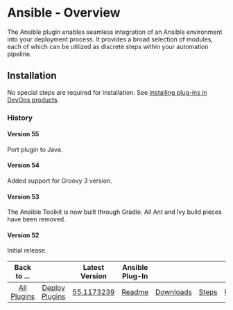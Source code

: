 # Ansible - Overview

The Ansible plugin enables seamless integration of an Ansible environment into your deployment process. It provides a broad selection of modules, each of which can be utilized as discrete steps within your automation pipeline.

## Installation

No special steps are required for installation. See [Installing plug-ins in DevOps products](https://community.ibm.com/community/user/wasdevops/blogs/laurel-dickson-bull1/2022/06/13/install-plugins).

### History

#### Version 55

Port plugin to Java.

#### Version 54

Added support for Groovy 3 version.

#### Version 53

The Ansible Toolkit is now built through Gradle. All Ant and Ivy build pieces have been removed.

#### Version 52

Initial release.


|          Back to ...          |                                |                                                          Latest Version                                                          |   Ansible Plug-In   |                           |                   |                   |
|:-----------------------------:|:------------------------------:|:--------------------------------------------------------------------------------------------------------------------------------:|:-------------------:|:-------------------------:|:-----------------:|:-----------------:|
| [All Plugins](../../index.md) | [Deploy Plugins](../README.md) | [55.1173239](https://raw.githubusercontent.com/UrbanCode/IBM-UCD-PLUGINS/main/files/Ansible/ucd-plugins-ansible-55.1173239.zip)  | [Readme](README.md) | [Downloads](downloads.md) | [Steps](steps.md) | [Usage](usage.md) |
